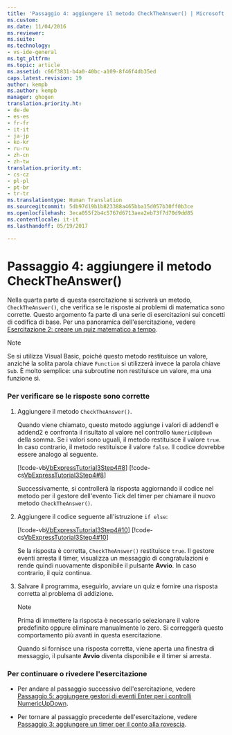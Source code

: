```yaml
---
title: 'Passaggio 4: aggiungere il metodo CheckTheAnswer() | Microsoft Docs'
ms.custom: 
ms.date: 11/04/2016
ms.reviewer: 
ms.suite: 
ms.technology:
- vs-ide-general
ms.tgt_pltfrm: 
ms.topic: article
ms.assetid: c66f3831-b4a0-40bc-a109-8f46f4db35ed
caps.latest.revision: 19
author: kempb
ms.author: kempb
manager: ghogen
translation.priority.ht:
- de-de
- es-es
- fr-fr
- it-it
- ja-jp
- ko-kr
- ru-ru
- zh-cn
- zh-tw
translation.priority.mt:
- cs-cz
- pl-pl
- pt-br
- tr-tr
ms.translationtype: Human Translation
ms.sourcegitcommit: 5db97d19b1b823388a465bba15d057b30ff0b3ce
ms.openlocfilehash: 3eca055f2b4c5767d6713aea2eb73f7d70d9dd85
ms.contentlocale: it-it
ms.lasthandoff: 05/19/2017

---
```

# <a name="step-4-add-the-checktheanswer-method"></a>Passaggio 4: aggiungere il metodo CheckTheAnswer()
Nella quarta parte di questa esercitazione si scriverà un metodo, `CheckTheAnswer()`, che verifica se le risposte ai problemi di matematica sono corrette. Questo argomento fa parte di una serie di esercitazioni sui concetti di codifica di base. Per una panoramica dell'esercitazione, vedere [Esercitazione 2: creare un quiz matematico a tempo](../ide/tutorial-2-create-a-timed-math-quiz.md).  
  
> [!NOTE]
>  Se si utilizza Visual Basic, poiché questo metodo restituisce un valore, anziché la solita parola chiave `Function` si utilizzerà invece la parola chiave `Sub`. È molto semplice: una subroutine non restituisce un valore, ma una funzione sì.  
  
### <a name="to-verify-whether-the-answers-are-correct"></a>Per verificare se le risposte sono corrette  
  
1.  Aggiungere il metodo `CheckTheAnswer()`.  
  
     Quando viene chiamato, questo metodo aggiunge i valori di addend1 e addend2 e confronta il risultato al valore nel controllo `NumericUpDown` della somma. Se i valori sono uguali, il metodo restituisce il valore `true`. In caso contrario, il metodo restituisce il valore `false`. Il codice dovrebbe essere analogo al seguente.  
  
     [!code-vb[VbExpressTutorial3Step4#8](../ide/codesnippet/VisualBasic/step-4-add-the-checktheanswer-parens-method_1.vb)]  [!code-cs[VbExpressTutorial3Step4#8](../ide/codesnippet/CSharp/step-4-add-the-checktheanswer-parens-method_1.cs)]  
  
     Successivamente, si controllerà la risposta aggiornando il codice nel metodo per il gestore dell'evento Tick del timer per chiamare il nuovo metodo `CheckTheAnswer()`.  
  
2.  Aggiungere il codice seguente all'istruzione `if else`:  
  
     [!code-vb[VbExpressTutorial3Step4#10](../ide/codesnippet/VisualBasic/step-4-add-the-checktheanswer-parens-method_2.vb)]  [!code-cs[VbExpressTutorial3Step4#10](../ide/codesnippet/CSharp/step-4-add-the-checktheanswer-parens-method_2.cs)]  
  
     Se la risposta è corretta, `CheckTheAnswer()` restituisce `true`. Il gestore eventi arresta il timer, visualizza un messaggio di congratulazioni e rende quindi nuovamente disponibile il pulsante **Avvio**. In caso contrario, il quiz continua.  
  
3.  Salvare il programma, eseguirlo, avviare un quiz e fornire una risposta corretta al problema di addizione.  
  
    > [!NOTE]
    >  Prima di immettere la risposta è necessario selezionare il valore predefinito oppure eliminare manualmente lo zero. Si correggerà questo comportamento più avanti in questa esercitazione.  
  
     Quando si fornisce una risposta corretta, viene aperta una finestra di messaggio, il pulsante **Avvio** diventa disponibile e il timer si arresta.  
  
### <a name="to-continue-or-review"></a>Per continuare o rivedere l'esercitazione  
  
-   Per andare al passaggio successivo dell'esercitazione, vedere [Passaggio 5: aggiungere gestori di eventi Enter per i controlli NumericUpDown](../ide/step-5-add-enter-event-handlers-for-the-numericupdown-controls.md).  
  
-   Per tornare al passaggio precedente dell'esercitazione, vedere [Passaggio 3: aggiungere un timer per il conto alla rovescia](../ide/step-3-add-a-countdown-timer.md).
